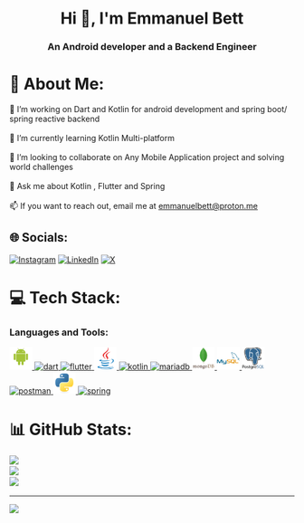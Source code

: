 <h1 align="center">Hi 👋, I'm Emmanuel Bett</h1>
<h3 align="center">An Android developer and a Backend Engineer</h3>

# 💫 About Me:
🔭 I’m working on Dart and Kotlin for android development and spring boot/ spring reactive backend<br><br>🌱 I’m currently learning Kotlin Multi-platform<br><br>👯 I’m looking to collaborate on Any Mobile Application project and solving world challenges<br><br>💬 Ask me about Kotlin , Flutter and Spring<br><br>📫 If you want to reach out, email me at  emmanuelbett@proton.me<br>


## 🌐 Socials:
[![Instagram](https://img.shields.io/badge/Instagram-green?logo=instagram&logoColor=white)](https://instagram.com/emmanuel_bett3) [![LinkedIn](https://img.shields.io/badge/LinkedIn-%230077B5.svg?logo=linkedin&logoColor=white)](https://linkedin.com/in/emmanuel-bett-418995241)  [![X](https://img.shields.io/badge/X-black.svg?logo=X&logoColor=white)](https://x.com/itsbettemmanuel) 

# 💻 Tech Stack:

<h3 align="left">Languages and Tools:</h3>
<p align="left"> <a href="https://developer.android.com" target="_blank" rel="noreferrer"> <img src="https://raw.githubusercontent.com/devicons/devicon/master/icons/android/android-original-wordmark.svg" alt="android" width="40" height="40"/> </a> <a href="https://dart.dev" target="_blank" rel="noreferrer"> <img src="https://www.vectorlogo.zone/logos/dartlang/dartlang-icon.svg" alt="dart" width="40" height="40"/> </a> <a href="https://flutter.dev" target="_blank" rel="noreferrer"> <img src="https://www.vectorlogo.zone/logos/flutterio/flutterio-icon.svg" alt="flutter" width="40" height="40"/> </a> <a href="https://www.java.com" target="_blank" rel="noreferrer"> <img src="https://raw.githubusercontent.com/devicons/devicon/master/icons/java/java-original.svg" alt="java" width="40" height="40"/> </a> <a href="https://kotlinlang.org" target="_blank" rel="noreferrer"> <img src="https://www.vectorlogo.zone/logos/kotlinlang/kotlinlang-icon.svg" alt="kotlin" width="40" height="40"/> </a> <a href="https://mariadb.org/" target="_blank" rel="noreferrer"> <img src="https://www.vectorlogo.zone/logos/mariadb/mariadb-icon.svg" alt="mariadb" width="40" height="40"/> </a> <a href="https://www.mongodb.com/" target="_blank" rel="noreferrer"> <img src="https://raw.githubusercontent.com/devicons/devicon/master/icons/mongodb/mongodb-original-wordmark.svg" alt="mongodb" width="40" height="40"/> </a> <a href="https://www.mysql.com/" target="_blank" rel="noreferrer"> <img src="https://raw.githubusercontent.com/devicons/devicon/master/icons/mysql/mysql-original-wordmark.svg" alt="mysql" width="40" height="40"/> </a> <a href="https://www.postgresql.org" target="_blank" rel="noreferrer"> <img src="https://raw.githubusercontent.com/devicons/devicon/master/icons/postgresql/postgresql-original-wordmark.svg" alt="postgresql" width="40" height="40"/> </a> <a href="https://postman.com" target="_blank" rel="noreferrer"> <img src="https://www.vectorlogo.zone/logos/getpostman/getpostman-icon.svg" alt="postman" width="40" height="40"/> </a> <a href="https://www.python.org" target="_blank" rel="noreferrer"> <img src="https://raw.githubusercontent.com/devicons/devicon/master/icons/python/python-original.svg" alt="python" width="40" height="40"/> </a> <a href="https://spring.io/" target="_blank" rel="noreferrer"> <img src="https://www.vectorlogo.zone/logos/springio/springio-icon.svg" alt="spring" width="40" height="40"/> </a> </p>

# 📊 GitHub Stats:
![](https://github-readme-stats.vercel.app/api?username=piexie3&theme=gotham&hide_border=false&include_all_commits=true&count_private=true)<br/>
![](https://github-readme-streak-stats.herokuapp.com/?user=piexie3&theme=gotham&hide_border=false)<br/>
![](https://github-readme-stats.vercel.app/api/top-langs/?username=piexie3&theme=gotham&hide_border=false&include_all_commits=true&count_private=true&layout=compact)

---
[![](https://visitcount.itsvg.in/api?id=piexie3&icon=0&color=0)](https://visitcount.itsvg.in)

